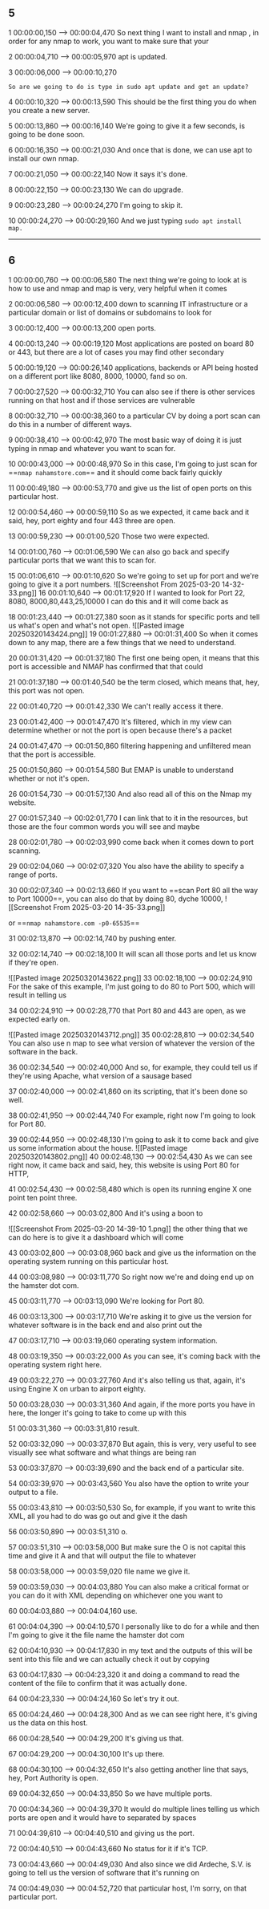
## 5

1
00:00:00,150 --> 00:00:04,470
So next thing I want to install and nmap , in order for any nmap to work, you want to make sure that your

2
00:00:04,710 --> 00:00:05,970
apt is updated.

3
00:00:06,000 --> 00:00:10,270
```
So are we going to do is type in sudo apt update and get an update?
```

4
00:00:10,320 --> 00:00:13,590
This should be the first thing you do when you create a new server.

5
00:00:13,860 --> 00:00:16,140
We're going to give it a few seconds, is going to be done soon.

6
00:00:16,350 --> 00:00:21,030
And once that is done, we can use apt to install our own nmap.

7
00:00:21,050 --> 00:00:22,140
Now it says it's done.

8
00:00:22,150 --> 00:00:23,130
We can do upgrade.

9
00:00:23,280 --> 00:00:24,270
I'm going to skip it.

10
00:00:24,270 --> 00:00:29,160
And we just typing `sudo apt install  map.`


---
## 6

1
00:00:00,760 --> 00:00:06,580
The next thing we're going to look at is how to use and nmap and map is very, very helpful when it comes

2
00:00:06,580 --> 00:00:12,400
down to scanning IT infrastructure or a particular domain or list of domains or subdomains to look for

3
00:00:12,400 --> 00:00:13,200
open ports.

4
00:00:13,240 --> 00:00:19,120
Most applications are posted on board 80 or 443, but there are a lot of cases you may find other secondary

5
00:00:19,120 --> 00:00:26,140
applications, backends or API being hosted on a different port like 8080, 8000, 10000,
fand so on.

7
00:00:27,520 --> 00:00:32,710
You can also see if there is other services running on that host and if those services are vulnerable

8
00:00:32,710 --> 00:00:38,360
to a particular CV by doing a port scan can do this in a number of different ways.

9
00:00:38,410 --> 00:00:42,970
The most basic way of doing it is just typing in nmap and whatever you want to scan for.

10
00:00:43,000 --> 00:00:48,970
So in this case, I'm going to just scan for ==`nmap nahamstore.com`== and it should come back fairly quickly
 
11
00:00:49,180 --> 00:00:53,770
and give us the list of open ports on this particular host.

12
00:00:54,460 --> 00:00:59,110
So as we expected, it came back and it said, hey, port eighty and four 443 three are open.

13
00:00:59,230 --> 00:01:00,520
Those two were expected.

14
00:01:00,760 --> 00:01:06,590
We can also go back and specify particular ports that we want this to scan for.

15
00:01:06,610 --> 00:01:10,620
So we're going to set up for port and we're going to give it a port numbers.
![[Screenshot From 2025-03-20 14-32-33.png]]
16
00:01:10,640 --> 00:01:17,920
If I wanted to look for Port 22, 8080, 8000,80,443,25,10000
 I can do this and it will come back as

18
00:01:23,440 --> 00:01:27,380
soon as it stands for specific ports and tell us what's open and what's not open.
![[Pasted image 20250320143424.png]]
19
00:01:27,880 --> 00:01:31,400
So when it comes down to any map, there are a few things that we need to understand.

20
00:01:31,420 --> 00:01:37,180
The first one being open, it means that this port is accessible and NMAP has confirmed that that could

21
00:01:37,180 --> 00:01:40,540
be the term closed, which means that, hey, this port was not open.

22
00:01:40,720 --> 00:01:42,330
We can't really access it there.

23
00:01:42,400 --> 00:01:47,470
It's filtered, which in my view can determine whether or not the port is open because there's a packet

24
00:01:47,470 --> 00:01:50,860
filtering happening and unfiltered mean that the port is accessible.

25
00:01:50,860 --> 00:01:54,580
But EMAP is unable to understand whether or not it's open.

26
00:01:54,730 --> 00:01:57,130
And also read all of this on the Nmap my website.

27
00:01:57,340 --> 00:02:01,770
I can link that to it in the resources, but those are the four common words you will see and maybe

28
00:02:01,780 --> 00:02:03,990
come back when it comes down to port scanning.

29
00:02:04,060 --> 00:02:07,320
You also have the ability to specify a range of ports.

30
00:02:07,340 --> 00:02:13,660
If you want to ==scan Port 80 all the way to Port 10000==, you can also do that by doing 80, dyche 10000,
![[Screenshot From 2025-03-20 14-35-33.png]]

or  ==`nmap nahamstore.com -p0-65535`==


31
00:02:13,870 --> 00:02:14,740
by pushing enter.

32
00:02:14,740 --> 00:02:18,100
It will scan all those ports and let us know if they're open.

![[Pasted image 20250320143622.png]]
33
00:02:18,100 --> 00:02:24,910
For the sake of this example, I'm just going to do 80 to Port 500, which will result in telling us

34
00:02:24,910 --> 00:02:28,770
that Port 80 and 443 are open, as we expected early on.



![[Pasted image 20250320143712.png]]
35
00:02:28,810 --> 00:02:34,540
You can also use n map to see what version of whatever the version of the software in the back.

36
00:02:34,540 --> 00:02:40,000
And so, for example, they could tell us if they're using Apache, what version of a sausage based

37
00:02:40,000 --> 00:02:41,860
on its scripting, that it's been done so well.

38
00:02:41,950 --> 00:02:44,740
For example, right now I'm going to look for Port 80.

39
00:02:44,950 --> 00:02:48,130
I'm going to ask it to come back and give us some information about the house.
![[Pasted image 20250320143802.png]]
40
00:02:48,130 --> 00:02:54,430
As we can see right now, it came back and said, hey, this website is using Port 80 for HTTP,

41
00:02:54,430 --> 00:02:58,480
which is open its running engine X one point ten point three.

42
00:02:58,660 --> 00:03:02,800
And it's using a boon to 




![[Screenshot From 2025-03-20 14-39-10 1.png]]
the other thing that we can do here is to give it a dashboard which will come

43
00:03:02,800 --> 00:03:08,960
back and give us the information on the operating system running on this particular host.

44
00:03:08,980 --> 00:03:11,770
So right now we're and doing end up on the hamster dot com.

45
00:03:11,770 --> 00:03:13,090
We're looking for Port 80.

46
00:03:13,300 --> 00:03:17,710
We're asking it to give us the version for whatever software is in the back end and also print out the

47
00:03:17,710 --> 00:03:19,060
operating system information.

48
00:03:19,350 --> 00:03:22,000
As you can see, it's coming back with the operating system right here.

49
00:03:22,270 --> 00:03:27,760
And it's also telling us that, again, it's using Engine X on urban to airport eighty.

50
00:03:28,030 --> 00:03:31,360
And again, if the more ports you have in here, the longer it's going to take to come up with this

51
00:03:31,360 --> 00:03:31,810
result.

52
00:03:32,090 --> 00:03:37,870
But again, this is very, very useful to see visually see what software and what things are being ran

53
00:03:37,870 --> 00:03:39,690
and the back end of a particular site.

54
00:03:39,970 --> 00:03:43,560
You also have the option to write your output to a file.

55
00:03:43,810 --> 00:03:50,530
So, for example, if you want to write this XML, all you had to do was go out and give it the dash

56
00:03:50,890 --> 00:03:51,310
o.

57
00:03:51,310 --> 00:03:58,000
But make sure the O is not capital this time and give it A and that will output the file to whatever

58
00:03:58,000 --> 00:03:59,020
file name we give it.

59
00:03:59,030 --> 00:04:03,880
You can also make a critical format or you can do it with XML depending on whichever one you want to

60
00:04:03,880 --> 00:04:04,160
use.

61
00:04:04,390 --> 00:04:10,570
I personally like to do for a while and then I'm going to give it the file name the hamster dot com

62
00:04:10,930 --> 00:04:17,830
in my text and the outputs of this will be sent into this file and we can actually check it out by copying

63
00:04:17,830 --> 00:04:23,320
it and doing a command to read the content of the file to confirm that it was actually done.

64
00:04:23,330 --> 00:04:24,160
So let's try it out.

65
00:04:24,460 --> 00:04:28,300
And as we can see right here, it's giving us the data on this host.

66
00:04:28,540 --> 00:04:29,200
It's giving us that.

67
00:04:29,200 --> 00:04:30,100
It's up there.

68
00:04:30,100 --> 00:04:32,650
It's also getting another line that says, hey, Port Authority is open.

69
00:04:32,650 --> 00:04:33,850
So we have multiple ports.

70
00:04:34,360 --> 00:04:39,370
It would do multiple lines telling us which ports are open and it would have to separated by spaces

71
00:04:39,610 --> 00:04:40,510
and giving us the port.

72
00:04:40,510 --> 00:04:43,660
No status for it if it's TCP.

73
00:04:43,660 --> 00:04:49,030
And also since we did Ardeche, S.V. is going to tell us the version of software that it's running on

74
00:04:49,030 --> 00:04:52,720
that particular host, I'm sorry, on that particular port.